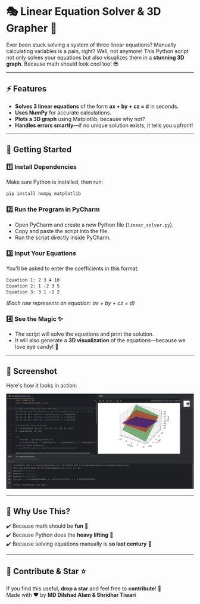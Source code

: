 # 🎭 Linear Equation Solver & 3D Grapher 🚀

Ever been stuck solving a system of three linear equations? Manually calculating variables is a pain, right? Well, not anymore! This Python script not only solves your equations but also visualizes them in a **stunning 3D graph**. Because math should look cool too! 😎

---

## ⚡ Features
- **Solves 3 linear equations** of the form **ax + by + cz = d** in seconds.
- **Uses NumPy** for accurate calculations.
- **Plots a 3D graph** using Matplotlib, because why not?
- **Handles errors smartly**—if no unique solution exists, it tells you upfront!

---

## 🚀 Getting Started

### 1️⃣ Install Dependencies
Make sure Python is installed, then run:
```bash
pip install numpy matplotlib
```

### 2️⃣ Run the Program in PyCharm
- Open PyCharm and create a new Python file (`linear_solver.py`).
- Copy and paste the script into the file.
- Run the script directly inside PyCharm.

### 3️⃣ Input Your Equations
You'll be asked to enter the coefficients in this format:
```
Equation 1: 2 3 4 10  
Equation 2: 1 -2 3 5  
Equation 3: 3 1 -1 2  
```
_(Each row represents an equation: ax + by + cz = d)_

### 4️⃣ See the Magic ✨
- The script will solve the equations and print the solution.
- It will also generate a **3D visualization** of the equations—because we love eye candy! 🍭

---

## 📸 Screenshot
Here's how it looks in action:

![Linear Equation Solver](ss.png)

---

## 🎯 Why Use This?
✔️ Because math should be **fun** 🎨  
✔️ Because Python does the **heavy lifting** 💪  
✔️ Because solving equations manually is **so last century** 🦖  

---

## 🤝 Contribute & Star ⭐
If you find this useful, **drop a star** and feel free to **contribute**! 🚀  
Made with ❤️ by **MD Dilshad Alam & Shridhar Tiwari**  
